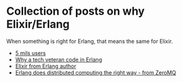 # Collection of posts on why Elixir/Erlang

When something is right for Erlang, that means the same for Elixir.

- [5 mils users](https://blog.discordapp.com/scaling-elixir-f9b8e1e7c29b)
- [Why a tech veteran code in Erlang](http://www.evanmiller.org/why-i-program-in-erlang.html)
- [Elixir from Erlang author](https://joearms.github.io/published/2013-05-31-a-week-with-elixir.html)
- [Erlang does distributed computing the right way - from ZeroMQ](http://zeromq.org/whitepapers:multithreading-magic)
